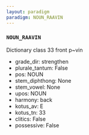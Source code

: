```yaml
---
layout: paradigm
paradigm: NOUN_RAAVIN
---
```

### ` NOUN_RAAVIN `

Dictionary class 33 front p~vin
* grade_dir: strengthen
* plurale_tantum: False
* pos: NOUN
* stem_diphthong: None
* stem_vowel: None
* upos: NOUN
* harmony: back
* kotus_av: E
* kotus_tn: 33
* clitics: False
* possessive: False
